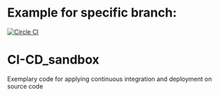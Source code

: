 # Example for specific branch:

[![Circle CI][circle-ci-status]][circle-ci]

# CI-CD_sandbox

Exemplary code for applying continuous integration and deployment on source code


[circle-ci-status]: https://circleci.com/gh/DerNeuburger/CI-CD_sandbox/tree/development.svg?style=shield&circle-token=8271143c73d7cb44dc6c3e1a872c41b26247d31a
[circle-ci]: https://circleci.com/gh/DerNeuburger/CI-CD_sandbox/tree/development
